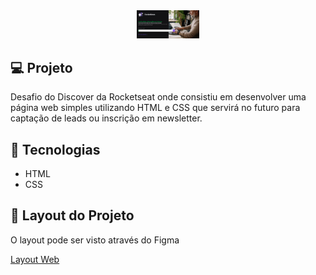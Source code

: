 <div align="center">
<img alt="Capa do projeto" src="assets/rocketnews.png" width="20%">
</div>

## 💻 Projeto

Desafio do Discover da Rocketseat onde consistiu em desenvolver uma página web simples utilizando HTML e CSS que servirá no futuro para captação de leads ou inscrição em newsletter.

## 🚀 Tecnologias

<ul>
  <li>HTML</li>
  <li>CSS</li>
</ul>

## 🔖 Layout do Projeto

O layout pode ser visto através do Figma

[Layout Web](https://www.figma.com/file/cXWelYowBwrYdp31GfWQmZ/DD-%2F-RocketNews-(Copy)?node-id=3%3A2&t=Ggq1hROdeeQU5Urk-0)
